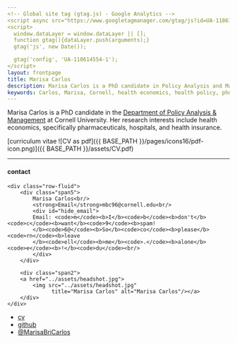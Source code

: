 ```yaml
---
<!-- Global site tag (gtag.js) - Google Analytics -->
<script async src="https://www.googletagmanager.com/gtag/js?id=UA-118614554-1"></script>
<script>
  window.dataLayer = window.dataLayer || [];
  function gtag(){dataLayer.push(arguments);}
  gtag('js', new Date());

  gtag('config', 'UA-118614554-1');
</script>
layout: frontpage
title: Marisa Carlos
description: Marisa Carlos is a PhD candidate in Policy Analysis and Management and Cornell Univeristy 
keywords: Carlos, Marisa, Cornell, health economics, health policy, phd, PAM
---
```


Marisa Carlos is a PhD candidate in the [Department of Policy Analysis &amp; Management](http://www.human.cornell.edu/pam) at Cornell University.
Her research interests include health economics, specifically pharmaceuticals, hospitals, and health insurance.

[curriculum vitae ![CV as pdf]({{ BASE_PATH }}/pages/icons16/pdf-icon.png)]({{ BASE_PATH }}/assets/CV.pdf)<br/>


---

<div class="container">
<h4><a name="contact"></a>contact</h4>

    <div class="row-fluid">
        <div class="span5">
            Marisa Carlos<br/>
            <strong>Email</strong>mbc96@cornell.edu<br/>
            <div id="hide_email">
            Email: <code>m</code><b>I</b><code>b</code><b>don't</b><code>c</code><b>want</b><code>9</code><b>spam!
            </b><code>6@</code><b>So</b><code>co</code><b>please</b><code>rn</code><b>leave
            </b><code>ell</code><b>me</b><code>.</code><b>alone</b><code>e</code><b>!</b><code>du</code><br/>
            </div>
        </div>

        <div class="span2">
        <a href="../assets/headshot.jpg">
            <img src="../assets/headshot.jpg"
                  title="Marisa Carlos" alt="Marisa Carlos"/></a>
        </div>
    </div>
</div>

<div class="navbar">
  <div class="navbar-inner">
      <ul class="nav">
          <li><a href="{{ BASE_PATH }}/assets/CV.pdf">cv</a></li>
          <li><a href="https://github.com/mbcarlos">github</a></li>
          <li><a href="https://twitter.com/MarisaBriCarlos">@MarisaBriCarlos</a></li>
      </ul>
  </div>
</div>